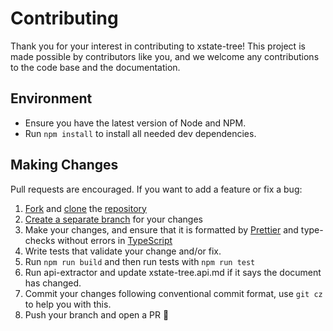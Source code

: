 # Contributing

Thank you for your interest in contributing to xstate-tree! This project is made possible by contributors like you, and we welcome any contributions to the code base and the documentation.

## Environment

- Ensure you have the latest version of Node and NPM.
- Run `npm install` to install all needed dev dependencies.

## Making Changes

Pull requests are encouraged. If you want to add a feature or fix a bug:

1. [Fork](https://docs.github.com/en/github/getting-started-with-github/fork-a-repo) and [clone](https://docs.github.com/en/github/creating-cloning-and-archiving-repositories/cloning-a-repository) the [repository](https://github.com/koordinates/xstate-tree)
2. [Create a separate branch](https://docs.github.com/en/desktop/contributing-and-collaborating-using-github-desktop/managing-branches) for your changes
3. Make your changes, and ensure that it is formatted by [Prettier](https://prettier.io) and type-checks without errors in [TypeScript](https://www.typescriptlang.org/)
4. Write tests that validate your change and/or fix.
5. Run `npm run build` and then run tests with `npm run test`
6. Run api-extractor and update xstate-tree.api.md if it says the document has changed.
7. Commit your changes following conventional commit format, use `git cz` to help you with this.
8. Push your branch and open a PR 🚀